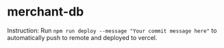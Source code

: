 # merchant-db

Instruction:
Run `npm run deploy --message "Your commit message here"` to automatically push to remote and deployed to vercel. 
